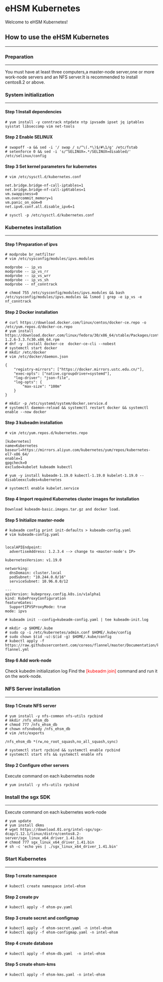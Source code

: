 # eHSM Kubernetes
Welcome to eHSM Kubernetes!
## How to use the eHSM Kubernetes
***
### Preparation
***
You must have at least three computers,a master-node server,one or more work-node servers and an NFS server.It is recommended to install centos8.2 or above.

### System initialization
***
#### Step 1 Install dependencies
```Shell
# yum install -y conntrack ntpdate ntp ipvsadm ipset jq iptables sysstat libseccomp vim net-tools
```
#### Step 2 Enable SELINUX
```Shell
# swapoff -a && sed -i '/ swap / s/^\(.*\)$/#\1/g' /etc/fstab
# setenforce 0 && sed -i 's/^SELINUX=.*/SELINUX=disabled/' /etc/selinux/config
```
#### Step 3 Set kernel parameters for kubernetes
```Shell
# vim /etc/sysctl.d/kubernetes.conf

net.bridge.bridge-nf-call-iptables=1
net.bridge.bridge-nf-call-ip6tables=1
vm.swappiness=0
vm.overcommit_memory=1
vm.panic_on_oom=0
net.ipv6.conf.all.disable_ipv6=1

# sysctl -p /etc/sysctl.d/kubernetes.conf
```
### Kubernetes installation
***
#### Step 1 Preparation of ipvs
```Shell
# modprobe br_netfilter
# vim /etc/sysconfig/modules/ipvs.modules

modprobe -- ip_vs 
modprobe -- ip_vs_rr 
modprobe -- ip_vs_wrr 
modprobe -- ip_vs_sh
modprobe -- nf_conntrack

# chmod 755 /etc/sysconfig/modules/ipvs.modules && bash /etc/sysconfig/modules/ipvs.modules && lsmod | grep -e ip_vs -e nf_conntrack
```
#### Step 2 Docker installation
```Shell
# curl https://download.docker.com/linux/centos/docker-ce.repo -o /etc/yum.repos.d/docker-ce.repo
# yum install https://download.docker.com/linux/fedora/30/x86_64/stable/Packages/containerd.io-1.2.6-3.3.fc30.x86_64.rpm
# dnf -y  install docker-ce  docker-ce-cli --nobest
# systemctl start docker
# mkdir /etc/docker
# vim /etc/docker/daemon.json

{
    "registry-mirrors": ["https://docker.mirrors.ustc.edu.cn/"],
    "exec-opts": ["native.cgroupdriver=systemd"],
    "log-driver": "json-file",
    "log-opts": {
        "max-size": "100m"
    }
}

# mkdir -p /etc/systemd/system/docker.service.d
# systemctl daemon-reload && systemctl restart docker && systemctl enable --now docker
```
#### Step 3 kubeadm installation
```Shell
# vim /etc/yum.repos.d/kubernetes.repo

[kubernetes]
name=Kubernetes
baseurl=https://mirrors.aliyun.com/kubernetes/yum/repos/kubernetes-el7-x86_64/
enable=1
gpgcheck=0
exclude=kubelet kubeadm kubectl

# yum -y install kubeadm-1.19.0 kubectl-1.19.0 kubelet-1.19.0 --disableexcludes=kubernetes

# systemctl enable kubelet.service
```
#### Step 4 Import required Kubernetes cluster images for installation

    Download kubeadm-basic.images.tar.gz and docker load.

#### Step 5 Initialize master-node
```Shell
# kubeadm config print init-defaults > kubeadm-config.yaml
# vim kubeadm-config.yaml


localAPIEndpoint:
  advertiseAddress: 1.2.3.4 --> change to <master-node's IP>

kubernetesVersion: v1.19.0

networking:
  dnsDomain: cluster.local
  podSubnet: "10.244.0.0/16"
  serviceSubnet: 10.96.0.0/12

---
apiVersion: kubeproxy.config.k8s.io/v1alpha1
kind: KubeProxyConfiguration
featureGates:
  SupportIPVSProxyMode: true
mode: ipvs

# kubeadm init --config=kubeadm-config.yaml | tee kubeadm-init.log

# mkdir -p $HOME/.kube
# sudo cp -i /etc/kubernetes/admin.conf $HOME/.kube/config
# sudo chown $(id -u):$(id -g) $HOME/.kube/config
# kubectl apply -f https://raw.githubusercontent.com/coreos/flannel/master/Documentation/kube-flannel.yml

```

#### Step 6 Add work-node
Check kubedm initialization log Find the <font color='red'> [kubeadm join] </font>command and run it on the work-node.

### NFS Server installation
***
#### Step 1 Create NFS server
```Shell
# yum install -y nfs-common nfs-utils rpcbind 
# mkdir /nfs_ehsm_db
# chmod 777 /nfs_ehsm_db
# chown nfsnobody /nfs_ehsm_db
# vim /etc/exports

/nfs_ehsm_db *(rw,no_root_squash,no_all_squash,sync) 

# systemctl start rpcbind && systemctl enable rpcbind
# systemctl start nfs && systemctl enable nfs
```

#### Step 2 Configure other servers
Execute command on each kubernetes node
```Shell
# yum install -y nfs-utils rpcbind 
```

### Install the sgx SDK
***
Execute command on each kubernetes work-node
```Shell
# yum update
# yum install dkms
# wget https://download.01.org/intel-sgx/sgx-dcap/1.12.1/linux/distro/centos8.2-server/sgx_linux_x64_driver_1.41.bin
# chmod 777 sgx_linux_x64_driver_1.41.bin
# sh -c 'echo yes | ./sgx_linux_x64_driver_1.41.bin'

```

### Start Kubernetes
***
#### Step 1 create namespace
```Shell
# kubectl create namespace intel-ehsm
```
#### Step 2 create pv
```Shell
# kubectl apply -f ehsm-pv.yaml
```
#### Step 3 create secret and configmap
```Shell
# kubectl apply -f ehsm-secret.yaml -n intel-ehsm
# kubectl apply -f ehsm-configmap.yaml -n intel-ehsm
```
#### Step 4 create database
```Shell
# kubectl apply -f ehsm-db.yaml  -n intel-ehsm
```
#### Step 5 create ehsm-kms
```Shell
# kubectl apply -f ehsm-kms.yaml -n intel-ehsm
```


